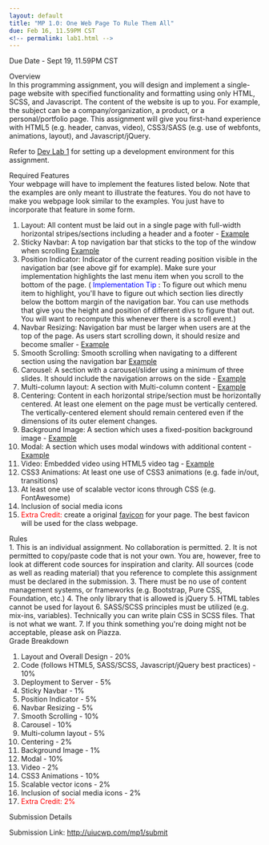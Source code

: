 ```yaml
---
layout: default
title: "MP 1.0: One Web Page To Rule Them All"
due: Feb 16, 11.59PM CST
<!-- permalink: lab1.html -->
---
```

<span class="section-heading">Due Date - Sept 19, 11.59PM CST</span>

<div class="section-heading">Overview</div>
In this programming assignment, you will design and implement a single-page website with specified functionality and formatting using only HTML, SCSS, and Javascript. The content of the website is up to you. For example, the subject can be a company/organization, a product, or a personal/portfolio page. This assignment will give you first-hand experience with HTML5 (e.g. header, canvas, video), CSS3/SASS (e.g. use of webfonts, animations, layout), and Javascript/jQuery.

Refer to [Dev Lab 1](https://uiuc-web-programming.github.io/fa2016/Lab-1) for setting up a development environment for this assignment.

<div class="section-heading">Required Features</div>
Your webpage will have to implement the features listed below. Note that the examples are only meant to illustrate the features. You do not have to make you webpage look similar to the examples. You just have to incorporate that feature in some form.

1. Layout: All content must be laid out in a single page with full-width horizontal stripes/sections including a header and a footer - [Example](http://courses.engr.illinois.edu/cs498rk1/images/mp1/2.png)
2.	Sticky Navbar: A top navigation bar that sticks to the top of the window when scrolling [Example](http://courses.engr.illinois.edu/cs498rk1/images/mp1/3.gif)
3.	Position Indicator: Indicator of the current reading position visible in the navigation bar (see above gif for example). Make sure your implementation highlights the last menu item when you scroll to the bottom of the page. (<span style="color: blue"> Implementation Tip </span>: To figure out which menu item to highlight, you'll have to figure out which section lies directly below the bottom margin of the navigation bar. You can use methods that give you the height and position of different divs to figure that out. You will want to recompute this whenever there is a scroll event.)
4. Navbar Resizing: Navigation bar must be larger when users are at the top of the page. As users start scrolling down, it should resize and become smaller - [Example](http://courses.engr.illinois.edu/cs498rk1/images/mp1/4.gif)
5.	Smooth Scrolling: Smooth scrolling when navigating to a different section using the navigation bar [Example](http://courses.engr.illinois.edu/cs498rk1/images/mp1/5.gif)
6.	Carousel: A section with a carousel/slider using a minimum of three slides. It should include the navigation arrows on the side - [Example](http://courses.engr.illinois.edu/cs498rk1/images/mp1/6.gif)
7. Multi-column layout: A section with Multi-column content - [Example](http://courses.engr.illinois.edu/cs498rk1/images/mp1/8.png)
8.	Centering: Content in each horizontal stripe/section must be horizontally centered. At least one element on the page must be vertically centered. The vertically-centered element should remain centered even if the dimensions of its outer element changes.
9.	Background Image: A section which uses a fixed-position background image - [Example](http://courses.engr.illinois.edu/cs498rk1/images/mp1/9.gif)
10.	Modal: A section which uses modal windows with additional content - [Example](http://courses.engr.illinois.edu/cs498rk1/images/mp1/10.gif)
11.	Video: Embedded video using HTML5 video tag - [Example](http://courses.engr.illinois.edu/cs498rk1/images/mp1/11.gif)
12.	CSS3 Animations: At least one use of CSS3 animations (e.g. fade in/out, transitions)
13.	At least one use of scalable vector icons through CSS (e.g. FontAwesome)
14.	Inclusion of social media icons
15.	<span style="color: red"> Extra Credit: </span>create a original [favicon](http://en.wikipedia.org/wiki/Favicon) for your page. The best favicon will be used for the class webpage.

<div class="section-heading">Rules</div>
1.	This is an individual assignment. No collaboration is permitted.
2.   It is not permitted to copy/paste code that is not your own. You are, however, free to look at different code sources for inspiration and clarity. All sources (code as well as reading material) that you reference to complete this assignment must be declared in the submission.
3.	There must be no use of content management systems, or frameworks (e.g. Bootstrap, Pure CSS, Foundation, etc.)
4.	The only library that is allowed is jQuery
5.	HTML tables cannot be used for layout
6.	SASS/SCSS principles must be utilized (e.g. mix-ins, variables). Technically you can write plain CSS in SCSS files. That is not what we want.
7.  If you think something you're doing might not be acceptable, please ask on Piazza.

<div class="section-heading">Grade Breakdown</div>

1. 	Layout and Overall Design - 20%
2. Code (follows HTML5, SASS/SCSS, Javascript/jQuery best practices) - 10%
3. Deployment to Server - 5%
4.	Sticky Navbar - 1%
5.	Position Indicator - 5%
6. Navbar Resizing - 5%
7.	Smooth Scrolling - 10%
8.	Carousel - 10%
9. Multi-column layout - 5%
10.	Centering - 2%
11.	Background Image - 1%
12.	Modal - 10%
13.	Video - 2%
14.	CSS3 Animations - 10%
15.	Scalable vector icons - 2%
16.	Inclusion of social media icons - 2%
17.	<span style="color: red"> Extra Credit: 2% </span>

<div class="section-heading">Submission Details</div>

Submission Link: http://uiucwp.com/mp1/submit
